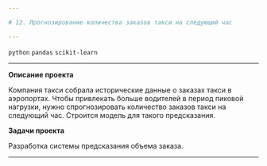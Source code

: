 ```yaml
---

# 12. Прогнозирование количества заказов такси на следующий час

---
```


`python` `pandas` `scikit-learn`

---

**Описание проекта**

Компания такси собрала исторические данные о заказах такси в аэропортах. Чтобы привлекать больше водителей в период пиковой нагрузки, нужно спрогнозировать количество заказов такси на следующий час. Строится модель для такого предсказания.

**Задачи проекта**

Разработка системы предсказания объема заказа.

---